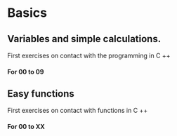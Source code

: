 # Basics

## Variables and simple calculations.

First exercises on contact with the programming in C ++

#### For 00 to 09

## Easy functions

First exercises on contact with functions in C ++

#### For 00 to XX

